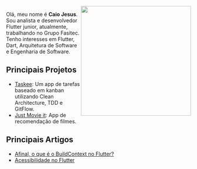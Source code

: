 <img align='right' src='https://media.giphy.com/media/YFkpsHWCsNUUo/giphy.gif' width='300"'>

Olá, meu nome é **Caio Jesus**. Sou analista e desenvolvedor Flutter junior, atualmente, trabalhando no Grupo Fasitec. Tenho interesses em Flutter, Dart, Arquitetura de Software e Engenharia de Software.  

## Principais Projetos
- [Taskee](https://github.com/caiovini64/taskee): Um app de tarefas baseado em kanban utilizando Clean Architecture, TDD e GitFlow.
- [Just Movie it](https://github.com/caiovini64/just-movie-it): App de recomendação de filmes.

## Principais Artigos
- [Afinal, o que é o BuildContext no Flutter?](https://caioj3505.medium.com/afinal-o-que-%C3%A9-o-buildcontext-no-flutter-bac320763911)
- [Acessibilidade no Flutter](https://caioj3505.medium.com/acessibilidade-no-flutter-2cd3d9bf21dc)
